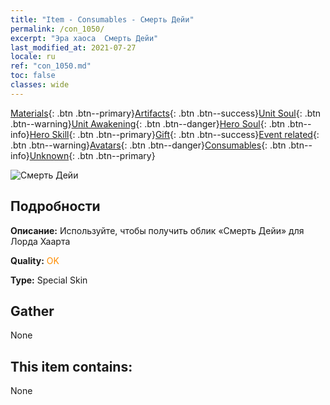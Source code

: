 ```yaml
---
title: "Item - Consumables - Смерть Дейи"
permalink: /con_1050/
excerpt: "Эра хаоса  Смерть Дейи"
last_modified_at: 2021-07-27
locale: ru
ref: "con_1050.md"
toc: false
classes: wide
---
```

 [Materials](/ItemsRU/){: .btn .btn--primary}[Artifacts](/ItemsRU/Artifacts/){: .btn .btn--success}[Unit Soul](/ItemsRU/UnitSoul/){: .btn .btn--warning}[Unit Awakening](/ItemsRU/UnitAwakening/){: .btn .btn--danger}[Hero Soul](/ItemsRU/HeroSoul/){: .btn .btn--info}[Hero Skill](/ItemsRU/HeroSkill/){: .btn .btn--primary}[Gift](/ItemsRU/Gift/){: .btn .btn--success}[Event related](/ItemsRU/Events/){: .btn .btn--warning}[Avatars](/ItemsRU/Avatars/){: .btn .btn--danger}[Consumables](/ItemsRU/Consumables/){: .btn .btn--info}[Unknown](/ItemsRU/Unknown/){: .btn .btn--primary}

 ![Смерть Дейи](/images/h/h_LordHaart4.jpg)

## Подробности
 **Описание:** Используйте, чтобы получить облик «Смерть Дейи» для Лорда Хаарта

 **Quality:** <span style="color: #FF8C00">OK</span>

 **Type:** Special Skin

## Gather

  None

## This item contains:

  None


